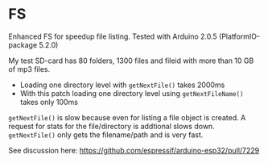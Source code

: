 # FS
Enhanced FS for speedup file listing. Tested with Arduino 2.0.5 (PlatformIO-package 5.2.0)

My test SD-card has 80 folders, 1300 files and fileid with more than 10 GB of mp3 files.
- Loading one directory level with <code>getNextFile()</code> takes 2000ms
- With this patch loading one directory level using <code>getNextFileName()</code> takes only 100ms

<code>getNextFile()</code> is slow because even for listing a file object is created. A request for stats for the file/directory is addtional slows down.
<code>getNextFile()</code> only gets the filename/path and is very fast.

See discussion here: https://github.com/espressif/arduino-esp32/pull/7229
